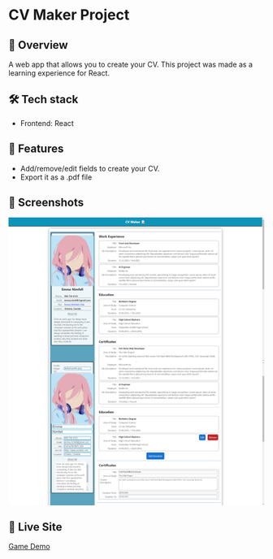 # CV Maker Project

## 📌 Overview

A web app that allows you to create your CV. This project was made as a learning experience for React.

## 🛠️ Tech stack

- Frontend: React

## 🚀 Features
- Add/remove/edit fields to create your CV.
- Export it as a .pdf file

## 📸 Screenshots

<div style="display: flex; flex-direction: column; align-content: center; align-items: center">
	<img src="./images/cv-project-1.png">
	<img src="./images/cv-project-2.png">
</div>

## 🔗 Live Site

[Game Demo](https://nenopr.github.io/cv-project-TheOdinProject/)
